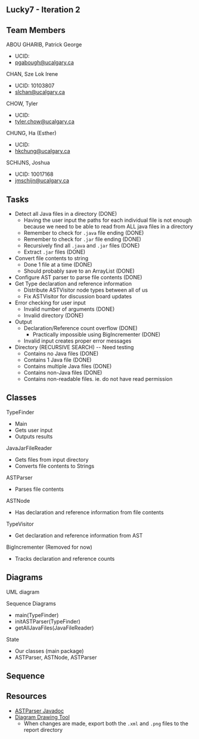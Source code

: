 Lucky7 - Iteration 2
-------------------------

Team Members
----
ABOU GHARIB, Patrick George
- UCID: 
- pgabough@ucalgary.ca

CHAN, Sze Lok Irene
- UCID: 10103807
- slchan@ucalgary.ca

CHOW, Tyler
- UCID: 
- tyler.chow@ucalgary.ca

CHUNG, Ha (Esther)
- UCID: 
- hkchung@ucalgary.ca

SCHIJNS, Joshua
- UCID: 10017168
- jmschijn@ucalgary.ca

Tasks
-----
- Detect all Java files in a directory (DONE)
	- Having the user input the paths for each individual file is not enough because we need to be able to read from ALL java files in a directory
	- Remember to check for `.java` file ending (DONE)
	- Remember to check for `.jar` file ending (DONE)
	- Recursively find all `.java` and `.jar` files (DONE)
	- Extract `.jar` files (DONE)
- Convert file contents to string
	- Done 1 file at a time (DONE)
	- Should probably save to an ArrayList<String> (DONE)
- Configure AST parser to parse file contents (DONE)
- Get Type declaration and reference information
	- Distribute ASTVisitor node types between all of us
	- Fix ASTVisitor for discussion board updates
- Error checking for user input
	- Invalid number of arguments (DONE)
	- Invalid directory (DONE)
- Output
	- Declaration/Reference count overflow (DONE)
		- Practically impossible using BigIncrementer (DONE)
	- Invalid input creates proper error messages
- Directory (RECURSIVE SEARCH) -- Need testing
	- Contains no Java files (DONE)
	- Contains 1 Java file (DONE)
	- Contains multiple Java files (DONE)
	- Contains non-Java files (DONE)
	- Contains non-readable files. ie. do not have read permission

Classes
-------
TypeFinder
- Main
- Gets user input
- Outputs results

JavaJarFileReader
- Gets files from input directory
- Converts file contents to Strings

ASTParser
- Parses file contents

ASTNode
- Has declaration and reference information from file contents

TypeVisitor
- Get declaration and reference information from AST

BigIncrementer (Removed for now)
- Tracks declaration and reference counts

Diagrams
--------
UML diagram

Sequence Diagrams
- main(TypeFinder)
- initASTParser(TypeFinder)
- getAllJavaFiles(JavaFileReader)


State
- Our classes (main package)
- ASTParser, ASTNode, ASTParser

Sequence
-


Resources
---------
- [ASTParser Javadoc](https://help.eclipse.org/mars/index.jsp?topic=%2Forg.eclipse.jdt.doc.isv%2Freference%2Fapi%2Forg%2Feclipse%2Fjdt%2Fcore%2Fdom%2FASTParser.html)
- [Diagram Drawing Tool](https://draw.io)
	- When changes are made, export both the `.xml` and `.png` files to the report directory
